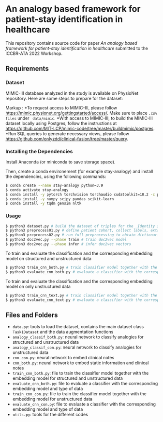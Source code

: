 # An analogy based framework for patient-stay identification in healthcare
This repository contains source code for paper _An analogy based framework for patient-stay identification in healthcare_ submitted to the ICCBR-ATA 2022 Workshop.

## Requirements

### Dataset
MIMIC-III database analyzed in the study is available on PhysioNet repository. Here are some steps to prepare for the dataset:

 Markup : *To request access to MIMIC-III, please follow https://mimic.physionet.org/gettingstarted/access/. Make sure to place ```.csv files``` under ``` data/mimic```.
*With access to MIMIC-III, to build the MIMIC-III dataset locally using Postgres, follow the instructions at https://github.com/MIT-LCP/mimic-code/tree/master/buildmimic/postgres.
*Run SQL queries to generate necessary views, please follow https://github.com/onlyzdd/clinical-fusion/tree/master/query.



### Installing the Dependencies
Install Anaconda (or miniconda to save storage space).

Then, create a conda environement (for example stay-analogy) and install the dependencies, using the following commands:

```bash
$ conda create --name stay-analogy python=3.9
$ conda activate stay-analogy
$ conda install -y pytorch torchvision torchaudio cudatoolkit=10.2 -c pytorch -c=conda-forge
$ conda install -y numpy scipy pandas scikit-learn
$ conda install -y tqdm gensim nltk
```

### Usage

```bash
$ python3 dataset.py # build the dataset of triples for the _Identity setting_
$ python3 preprocess01.py # define patient cohort, collect labels, extract temporal signals, and extract clinical notes
$ python3 preprocess02.py # run full preprocessing to obtain dictionaries
$ python3 doc2vec.py --phase train # train doc2vec model
$ python3 doc2vec.py --phase infer # infer doc2vec vectors
```

To train and evaluate the classification and the corresponding embedding model on structured and unstructured data
```bash
$ python3 train_cnn_both.py # train classifier model together with the embedding model 
$ python3 evaluate_cnn_both.py # evaluate a classifier with the corresponding embedding model
```

To train and evaluate the classification and the corresponding embedding model on only unstructured data
```bash
$ python3 train_cnn_text.py # train classifier model together with the embedding model 
$ python3 evaluate_cnn_text.py # evaluate a classifier with the corresponding embedding model
```

## Files and Folders

- `data.py`: tools to load the dataset, contains the main dataset class `Task1Dataset` and the data augmentation functions
- `analogy_classif_both.py`: neural network to classify analogies for structured and unstructured data
- `analogy_classif_con.py`: neural network to classify analogies for unstructured data
- `cnn_con.py`: neural network to embed clinical notes
- `cnn_both.py`: neural network to embed static information and clinical notes
- `train_cnn_both.py`: file to train the classifier model together with the embedding model for structured and unstructured data
- `evaluate_cnn_both.py`: file to evaluate a classifier with the corresponding embedding model and type of data
- `train_cnn_con.py`: file to train the classifier model together with the embedding model for unstructured data
- `evaluate_cnn_con.py`: file to evaluate a classifier with the corresponding embedding model and type of data
- `utils.py`: tools for the different codes
